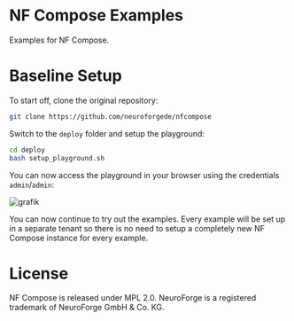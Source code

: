 # NF Compose Examples

Examples for NF Compose.

# Baseline Setup

To start off, clone the original repository:

```bash
git clone https://github.com/neuroforgede/nfcompose
```

Switch to the `deploy` folder and setup the playground:

```bash
cd deploy
bash setup_playground.sh
```

You can now access the playground in your browser using the credentials `admin`/`admin`:

![grafik](https://github.com/neuroforgede/nfcompose/assets/719760/d4af576b-bf94-446c-8432-bb35f20aac02)

You can now continue to try out the examples. Every example will be set up in a separate tenant so there is no
need to setup a completely new NF Compose instance for every example.

# License

NF Compose is released under MPL 2.0. NeuroForge is a registered trademark of NeuroForge GmbH & Co. KG.
